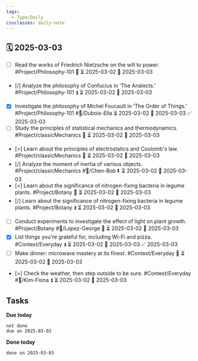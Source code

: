 ```yaml
---
tags:
  - Type/Daily
cssclasses: daily-note
---
```


## 🗓️ 2025-03-03

- [ ] Read the works of Friedrich Nietzsche on the will to power. #Project/Philosophy-101 🔼 ⏳ 2025-03-02 📅 2025-03-03
- [/] Analyze the philosophy of Confucius in 'The Analects.' #Project/Philosophy-101 ⏫ ⏳ 2025-03-02 📅 2025-03-03
- [x] Investigate the philosophy of Michel Foucault in 'The Order of Things.' #Project/Philosophy-101 #👤/Dubois-Ella ⏳ 2025-03-02 📅 2025-03-03 ✅ 2025-03-03
- [ ] Study the principles of statistical mechanics and thermodynamics. #Project/classicMechanics 🔺 ⏳ 2025-03-02 📅 2025-03-03
- [>] Learn about the principles of electrostatics and Coulomb's law. #Project/classicMechanics 🔽 ⏳ 2025-03-02 📅 2025-03-03
- [/] Analyze the moment of inertia of various objects. #Project/classicMechanics #👤/Chen-Bob ⏬ ⏳ 2025-03-02 📅 2025-03-03
- [<] Learn about the significance of nitrogen-fixing bacteria in legume plants. #Project/Botany 🔼 ⏳ 2025-03-02 📅 2025-03-03
- [/] Learn about the significance of nitrogen-fixing bacteria in legume plants. #Project/Botany ⏫ ⏳ 2025-03-02 📅 2025-03-03
- [ ] Conduct experiments to investigate the effect of light on plant growth. #Project/Botany #👤/Lopez-George 🔺 ⏳ 2025-03-02 📅 2025-03-03
- [x] List things you're grateful for, including Wi-Fi and pizza. #Context/Everyday ⏫ ⏳ 2025-03-02 📅 2025-03-03 ✅ 2025-03-03
- [ ] Make dinner: microwave mastery at its finest. #Context/Everyday 🔺 ⏳ 2025-03-02 📅 2025-03-03
- [>] Check the weather, then step outside to be sure. #Context/Everyday #👤/Kim-Fiona ⏫ ⏳ 2025-03-02 📅 2025-03-03

## Tasks

**Due today**

```tasks
not done
due on 2025-03-03
```

**Done today**

```tasks
done on 2025-03-03
```
            